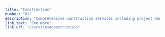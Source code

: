 ```yaml
---
title: "Construction"
number: "01"
description: "Comprehensive construction services including project management, engineering, and sustainable building solutions for residential, commercial, and infrastructure projects."
link_text: "See more"
link_url: "/services#construction"
---
```

